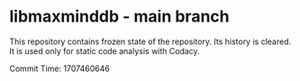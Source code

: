 # libmaxminddb - main branch

This repository contains frozen state of the repository.
Its history is cleared. It is used only for static code
analysis with Codacy.

Commit Time: 1707460646